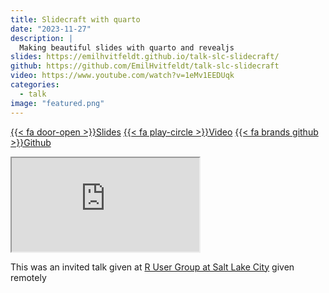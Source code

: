 ```yaml
---
title: Slidecraft with quarto
date: "2023-11-27"
description: |
  Making beautiful slides with quarto and revealjs
slides: https://emilhvitfeldt.github.io/talk-slc-slidecraft/
github: https://github.com/EmilHvitfeldt/talk-slc-slidecraft
video: https://www.youtube.com/watch?v=1eMv1EEDUqk
categories:
  - talk
image: "featured.png"
---
```




<a href="https://emilhvitfeldt.github.io/talk-slc-slidecraft/" class="listing-slides btn-links">{{< fa door-open >}}Slides<a>
<a href="https://www.youtube.com/watch?v=1eMv1EEDUqk" class="listing-video btn-links">{{< fa play-circle >}}Video<a>
<a href="https://github.com/EmilHvitfeldt/talk-slc-slidecraft" class="listing-github btn-links">{{< fa brands github >}}Github<a>
      
<iframe class="slide-deck" src="https://emilhvitfeldt.github.io/talk-slc-slidecraft/"></iframe>
        
This was an invited talk given at [R User Group at Salt Lake City](https://www.meetup.com/slc-rug/) given remotely
